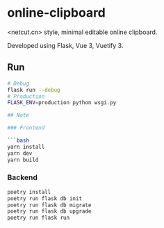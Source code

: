 # online-clipboard

<netcut.cn> style, minimal editable online clipboard.

Developed using Flask, Vue 3, Vuetify 3.

## Run

```bash
# Debug
flask run --debug
# Production
FLASK_ENV=production python wsgi.py

## Note

### Frontend

```bash
yarn install
yarn dev
yarn build
```

### Backend

```bash
poetry install
poetry run flask db init
poetry run flask db migrate
poetry run flask db upgrade
poetry run flask run
```
